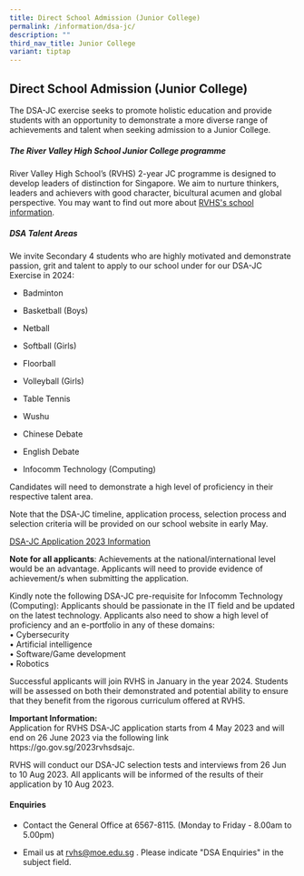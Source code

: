```yaml
---
title: Direct School Admission (Junior College)
permalink: /information/dsa-jc/
description: ""
third_nav_title: Junior College
variant: tiptap
---
```

<h2>Direct School Admission (Junior College)</h2>
<p>The DSA-JC exercise seeks to promote holistic education and provide students
with an opportunity to demonstrate a more diverse range of achievements
and talent when seeking admission to a Junior College.</p>
<h5>The River Valley High School Junior College programme&nbsp;</h5>
<p>River Valley High School’s (RVHS) 2-year JC programme is designed to develop
leaders of distinction for Singapore. We aim to nurture thinkers, leaders
and achievers with good character, bicultural acumen and global perspective.
You may want to find out more about&nbsp;<a href="/about-rv/awcei/" rel="noopener noreferrer nofollow" target="_blank">RVHS's school information</a>.</p>
<h5>DSA Talent Areas</h5>
<p>We invite Secondary 4 students who are highly motivated and demonstrate
passion, grit and talent to apply to our school under for our DSA-JC Exercise
in 2024:&nbsp;</p>
<ul data-tight="true" class="tight">
<li>
<p>Badminton</p>
</li>
<li>
<p>Basketball (Boys)</p>
</li>
<li>
<p>Netball</p>
</li>
<li>
<p>Softball (Girls)</p>
</li>
<li>
<p>Floorball</p>
</li>
<li>
<p>Volleyball (Girls)</p>
</li>
<li>
<p>Table Tennis</p>
</li>
<li>
<p>Wushu</p>
</li>
<li>
<p>Chinese Debate</p>
</li>
<li>
<p>English Debate</p>
</li>
<li>
<p>Infocomm Technology (Computing)</p>
</li>
</ul>
<p>Candidates will need to demonstrate a high level of proficiency in their
respective talent area.</p>
<p>Note that the DSA-JC timeline, application process, selection process
and selection criteria will be provided on our school website in early
May.</p>
<p><u>DSA-JC Application 2023 Information</u>
</p>
<p><strong>Note for all applicants</strong>: Achievements at the national/international
level would be an advantage. Applicants will need to provide evidence of
achievement/s when submitting the application.</p>
<p>Kindly note the following DSA-JC pre-requisite for Infocomm Technology
(Computing): Applicants should be passionate in the IT field and be updated
on the latest technology. Applicants also need to show a high level of
proficiency and an e-portfolio in any of these domains:
<br>• Cybersecurity
<br>• Artificial intelligence
<br>• Software/Game development
<br>• Robotics</p>
<p>Successful applicants will join RVHS in January in the year 2024. Students
will be assessed on both their demonstrated and potential ability to ensure
that they benefit from the rigorous curriculum offered at RVHS.</p>
<p><strong>Important Information:</strong> 
<br>Application for RVHS DSA-JC application starts from 4 May 2023 and will
end on 26 June 2023 via the following link https://go.gov.sg/2023rvhsdsajc.</p>
<p>RVHS will conduct our DSA-JC selection tests and interviews from 26 Jun
to 10 Aug 2023. All applicants will be informed of the results of their
application by 10 Aug 2023.</p>
<h4>Enquiries</h4>
<ul data-tight="true" class="tight">
<li>
<p>Contact the General Office at 6567-8115. (Monday to Friday - 8.00am to
5.00pm)</p>
</li>
<li>
<p>Email us at&nbsp;<a href="mailto:rvhs@moe.edu.sg" rel="noopener noreferrer nofollow" target="_blank">rvhs@moe.edu.sg</a>&nbsp;. Please indicate
"DSA Enquiries" in the subject field.</p>
</li>
</ul>
<p></p>